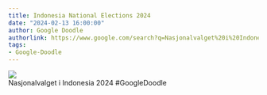 ```yaml
---
title: Indonesia National Elections 2024
date: "2024-02-13 16:00:00"
author: Google Doodle
authorlink: https://www.google.com/search?q=Nasjonalvalget%20i%20Indonesia
tags:
- Google-Doodle
---
```

<img src="https://www.google.com/logos/doodles/2024/indonesia-national-elections-2024-6753651837110353-l.png" referrerpolicy="no-referrer"><br>Nasjonalvalget i Indonesia 2024 #GoogleDoodle